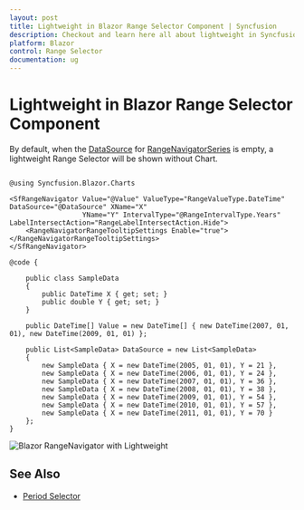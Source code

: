 ```yaml
---
layout: post
title: Lightweight in Blazor Range Selector Component | Syncfusion
description: Checkout and learn here all about lightweight in Syncfusion Blazor Range Selector component and more.
platform: Blazor
control: Range Selector
documentation: ug
---
```


# Lightweight in Blazor Range Selector Component

By default, when the [DataSource](https://help.syncfusion.com/cr/blazor/Syncfusion.Blazor.Charts.SfRangeNavigator.html#Syncfusion_Blazor_Charts_SfRangeNavigator_DataSource) for [RangeNavigatorSeries](https://help.syncfusion.com/cr/blazor/Syncfusion.Blazor.Charts.RangeNavigatorSeries.html) is empty, a lightweight Range Selector will be shown without Chart.

```cshtml

@using Syncfusion.Blazor.Charts

<SfRangeNavigator Value="@Value" ValueType="RangeValueType.DateTime" DataSource="@DataSource" XName="X"
                  YName="Y" IntervalType="@RangeIntervalType.Years" LabelIntersectAction="RangeLabelIntersectAction.Hide">
    <RangeNavigatorRangeTooltipSettings Enable="true"></RangeNavigatorRangeTooltipSettings>
</SfRangeNavigator>

@code {

    public class SampleData
    {
        public DateTime X { get; set; }
        public double Y { get; set; }
    }

    public DateTime[] Value = new DateTime[] { new DateTime(2007, 01, 01), new DateTime(2009, 01, 01) };

    public List<SampleData> DataSource = new List<SampleData>
    {
        new SampleData { X = new DateTime(2005, 01, 01), Y = 21 },
        new SampleData { X = new DateTime(2006, 01, 01), Y = 24 },
        new SampleData { X = new DateTime(2007, 01, 01), Y = 36 },
        new SampleData { X = new DateTime(2008, 01, 01), Y = 38 },
        new SampleData { X = new DateTime(2009, 01, 01), Y = 54 },
        new SampleData { X = new DateTime(2010, 01, 01), Y = 57 },
        new SampleData { X = new DateTime(2011, 01, 01), Y = 70 }
    };
}

```

![Blazor RangeNavigator with Lightweight](images/common/blazor-rangenavigator-light-weight.png)

## See Also

* [Period Selector](./period-selector)